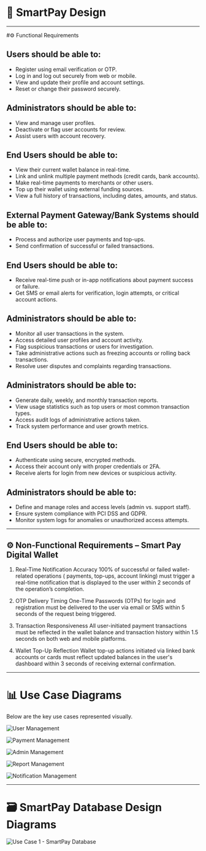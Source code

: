 # 📱 SmartPay Design

---
#⚙️ Functional Requirements

## Users should be able to:
- Register using email verification or OTP.
- Log in and log out securely from web or mobile.
- View and update their profile and account settings.
- Reset or change their password securely.

## Administrators should be able to:
- View and manage user profiles.
- Deactivate or flag user accounts for review.
- Assist users with account recovery.


## End Users should be able to:
- View their current wallet balance in real-time.
- Link and unlink multiple payment methods (credit cards, bank accounts).
- Make real-time payments to merchants or other users.
- Top up their wallet using external funding sources.
- View a full history of transactions, including dates, amounts, and status.

## External Payment Gateway/Bank Systems should be able to:
- Process and authorize user payments and top-ups.
- Send confirmation of successful or failed transactions.


## End Users should be able to:
- Receive real-time push or in-app notifications about payment success or failure.
- Get SMS or email alerts for verification, login attempts, or critical account actions.


## Administrators should be able to:
- Monitor all user transactions in the system.
- Access detailed user profiles and account activity.
- Flag suspicious transactions or users for investigation.
- Take administrative actions such as freezing accounts or rolling back transactions.
- Resolve user disputes and complaints regarding transactions.


## Administrators should be able to:
- Generate daily, weekly, and monthly transaction reports.
- View usage statistics such as top users or most common transaction types.
- Access audit logs of administrative actions taken.
- Track system performance and user growth metrics.


## End Users should be able to:
- Authenticate using secure, encrypted methods.
- Access their account only with proper credentials or 2FA.
- Receive alerts for login from new devices or suspicious activity.

## Administrators should be able to:
- Define and manage roles and access levels (admin vs. support staff).
- Ensure system compliance with PCI DSS and GDPR.
- Monitor system logs for anomalies or unauthorized access attempts.

---

## ⚙️ Non-Functional Requirements – Smart Pay Digital Wallet
1. Real-Time Notification Accuracy
100% of successful or failed wallet-related operations ( payments, top-ups, account linking) must trigger a real-time notification that is displayed to the user within 2 seconds of the operation’s completion.

2. OTP Delivery Timing
One-Time Passwords (OTPs) for login and registration must be delivered to the user via email or SMS within 5 seconds of the request being triggered.

3. Transaction Responsiveness
All user-initiated payment transactions must be reflected in the wallet balance and transaction history within 1.5 seconds on both web and mobile platforms.

4. Wallet Top-Up Reflection
Wallet top-up actions initiated via linked bank accounts or cards must reflect updated balances in the user's dashboard within 3 seconds of receiving external confirmation.


---
# 📊 Use Case Diagrams

Below are the key use cases represented visually.

![User Management](UseCases/UserManagement.png)

![Payment Management](UseCases/PaymentManagement.png)


![Admin Management](UseCases/AdminManagement.png)
 
![Report Management](UseCases/ReportManagement.png)

![Notification Management](UseCases/NotificationManagement.png)

---
# 🗃️ SmartPay Database Design Diagrams
![Use Case 1 - SmartPay Database](Database/database.png)
